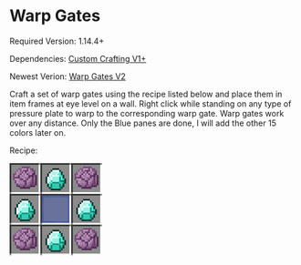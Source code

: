 # Warp Gates
Required Version: 1.14.4+

Dependencies: [Custom Crafting V1+](https://github.com/WaifuBeforeLaifu/Datapacks/tree/master/Custom%20Crafting)

Newest Verion: [Warp Gates V2](https://github.com/WaifuBeforeLaifu/Datapacks/raw/master/Warp%20Gates/Warp%20Gates%20V2.zip)

Craft a set of warp gates using the recipe listed below and place them in item frames at eye level on a wall. Right click while standing on any type of pressure plate to warp to the corresponding warp gate. Warp gates work over any distance. Only the Blue panes are done, I will add the other 15 colors later on.

Recipe: 

![Blue warp gate recipe](https://github.com/WaifuBeforeLaifu/Datapacks/blob/master/Warp%20Gates/recipe.png)
